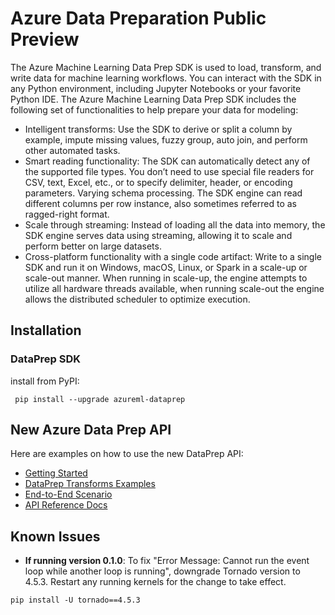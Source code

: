 
# Azure Data Preparation Public Preview

The Azure Machine Learning Data Prep SDK is used to load, transform, and write data for machine learning workflows. You can interact with the SDK in any Python environment, including Jupyter Notebooks or your favorite Python IDE. The Azure Machine Learning Data Prep SDK includes the following set of functionalities to help prepare your data for modeling:

- Intelligent transforms: Use the SDK to derive or split a column by example, impute missing values, fuzzy group, auto join, and perform other automated tasks.
- Smart reading functionality: The SDK can automatically detect any of the supported file types. You don’t need to use special file readers for CSV, text, Excel, etc., or to specify delimiter, header, or encoding parameters.
Varying schema processing. The SDK engine can read different columns per row instance, also sometimes referred to as ragged-right format.
- Scale through streaming: Instead of loading all the data into memory, the SDK engine serves data using streaming, allowing it to scale and perform better on large datasets.
- Cross-platform functionality with a single code artifact: Write to a single SDK and run it on Windows, macOS, Linux, or Spark in a scale-up or scale-out manner. When running in scale-up, the engine attempts to utilize all hardware threads available, when running scale-out the engine allows the distributed scheduler to optimize execution.


## Installation
### DataPrep SDK
install from PyPI:
```    
 pip install --upgrade azureml-dataprep
```
## New Azure Data Prep API
Here are examples on how to use the new DataPrep API:
- [Getting Started](Scenarios/GettingStarted/getting-started.ipynb)
- [DataPrep Transforms Examples](API)
- [End-to-End Scenario](Scenarios/NYTaxiCab)
- [API Reference Docs](http://aka.ms/data-prep-sdk)

## Known Issues

- <b>If running version 0.1.0</b>: To fix "Error Message: Cannot run the event loop while another loop is running", downgrade Tornado version to 4.5.3. Restart any running kernels for the change to take effect.
```    
pip install -U tornado==4.5.3
```
